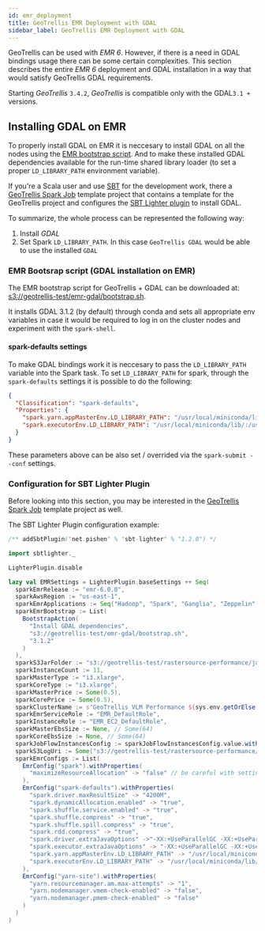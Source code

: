```yaml
---
id: emr_deployment
title: GeoTrellis EMR Deployment with GDAL
sidebar_label: GeoTrellis EMR Deployment with GDAL
---
```


GeoTrellis can be used with _EMR 6_. However, if there is a need in GDAL bindings usage there can be some certain complexities.
This section describes the entire _EMR 6_ deployment and GDAL installation in a way that would satisfy GeoTrellis GDAL requirements.

Starting _GeoTrellis_ `3.4.2`, _GeoTrellis_ is compatible only with the GDAL`3.1 +` versions.

## Installing GDAL on EMR

To properly install GDAL on EMR it is neccesary to install GDAL on all the nodes using the [EMR bootstrap script](#emr-bootsrap-script-gdal-installation-on-emr). And to make these installed GDAL dependencies
available for the run-time shared library loader (to set a proper `LD_LIBRARY_PATH` environment variable).

If you're a Scala user and use [SBT](https://www.scala-sbt.org/) for the development work, there a [GeoTrellis Spark Job](https://github.com/geotrellis/geotrellis-spark-job.g8) template project that contains a template for the GeoTrellis project and configures the 
[SBT Lighter plugin](#configuration-for-sbt-lighter-plugin) to install GDAL.

To summarize, the whole process can be represented the following way:

1. Install _GDAL_
2. Set Spark `LD_LIBRARY_PATH`. In this case `GeoTrellis GDAL` would be able to use the installed `GDAL`

### EMR Bootsrap script (GDAL installation on EMR)

The EMR bootstrap script for GeoTrellis + GDAL can be downloaded at: [s3://geotrellis-test/emr-gdal/bootstrap.sh](s3://geotrellis-test/emr-gdal/bootstrap.sh).

It installs GDAL 3.1.2 (by default) through conda and sets all appropriate env variables in case 
it would be required to log in on the cluster nodes and experiment with the `spark-shell`.

#### spark-defaults settings

To make GDAL bindings work it is neccesary to pass the `LD_LIBRARY_PATH` variable into the Spark task.
To set `LD_LIBRARY_PATH` for spark, through the `spark-defaults` settings it is possible to do the following:

```json
{
  "Classification": "spark-defaults",
  "Properties": {
    "spark.yarn.appMasterEnv.LD_LIBRARY_PATH": "/usr/local/miniconda/lib/:/usr/local/lib",
    "spark.executorEnv.LD_LIBRARY_PATH": "/usr/local/miniconda/lib/:/usr/local/lib"
  }
}
```

These parameters above can be also set / overrided via the `spark-submit --conf` settings.

### Configuration for SBT Lighter Plugin

Before looking into this section, you may be interested in the [GeoTrellis Spark Job](https://github.com/geotrellis/geotrellis-spark-job.g8) template project as well.

The SBT Lighter Plugin configuration example:

```scala
/** addSbtPlugin("net.pishen" % "sbt-lighter" % "1.2.0") */

import sbtlighter._

LighterPlugin.disable

lazy val EMRSettings = LighterPlugin.baseSettings ++ Seq(
  sparkEmrRelease := "emr-6.0.0",
  sparkAwsRegion := "us-east-1",
  sparkEmrApplications := Seq("Hadoop", "Spark", "Ganglia", "Zeppelin"),
  sparkEmrBootstrap := List(
    BootstrapAction(
      "Install GDAL dependencies",
      "s3://geotrellis-test/emr-gdal/bootstrap.sh",
      "3.1.2"
    )
  ),
  sparkS3JarFolder := "s3://geotrellis-test/rastersource-performance/jars",
  sparkInstanceCount := 11,
  sparkMasterType := "i3.xlarge",
  sparkCoreType := "i3.xlarge",
  sparkMasterPrice := Some(0.5),
  sparkCorePrice := Some(0.5),
  sparkClusterName := s"GeoTrellis VLM Performance ${sys.env.getOrElse("USER", "<anonymous user>")}",
  sparkEmrServiceRole := "EMR_DefaultRole",
  sparkInstanceRole := "EMR_EC2_DefaultRole",
  sparkMasterEbsSize := None, // Some(64)
  sparkCoreEbsSize := None, // Some(64)
  sparkJobFlowInstancesConfig := sparkJobFlowInstancesConfig.value.withEc2KeyName("geotrellis-emr"),
  sparkS3LogUri := Some("s3://geotrellis-test/rastersource-performance/logs"),
  sparkEmrConfigs := List(
    EmrConfig("spark").withProperties(
      "maximizeResourceAllocation" -> "false" // be careful with setting this param to true
    ),
    EmrConfig("spark-defaults").withProperties(
      "spark.driver.maxResultSize" -> "4200M",
      "spark.dynamicAllocation.enabled" -> "true",
      "spark.shuffle.service.enabled" -> "true",
      "spark.shuffle.compress" -> "true",
      "spark.shuffle.spill.compress" -> "true",
      "spark.rdd.compress" -> "true",
      "spark.driver.extraJavaOptions" ->"-XX:+UseParallelGC -XX:+UseParallelOldGC -XX:OnOutOfMemoryError='kill -9 %p'",
      "spark.executor.extraJavaOptions" -> "-XX:+UseParallelGC -XX:+UseParallelOldGC -XX:OnOutOfMemoryError='kill -9 %p'",
      "spark.yarn.appMasterEnv.LD_LIBRARY_PATH" -> "/usr/local/miniconda/lib/:/usr/local/lib",
      "spark.executorEnv.LD_LIBRARY_PATH" -> "/usr/local/miniconda/lib/:/usr/local/lib"
    ),
    EmrConfig("yarn-site").withProperties(
      "yarn.resourcemanager.am.max-attempts" -> "1",
      "yarn.nodemanager.vmem-check-enabled" -> "false",
      "yarn.nodemanager.pmem-check-enabled" -> "false"
    )
  )
)
```
